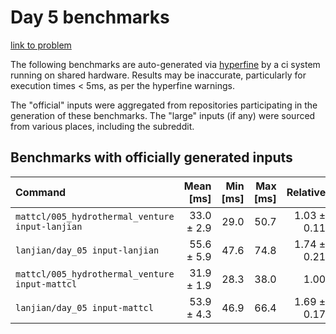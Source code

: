 # Day 5 benchmarks

[link to problem](http://adventofcode.com/2021/day/5)

The following benchmarks are auto-generated via [hyperfine](https://github.com/sharkdp/hyperfine) by a ci system running on shared hardware. Results may be inaccurate, particularly for execution times < 5ms, as per the hyperfine warnings.

The "official" inputs were aggregated from repositories participating in the generation of these benchmarks. The "large" inputs (if any) were sourced from various places, including the subreddit.

## Benchmarks with officially generated inputs
| Command | Mean [ms] | Min [ms] | Max [ms] | Relative |
|:---|---:|---:|---:|---:|
| `mattcl/005_hydrothermal_venture input-lanjian` | 33.0 ± 2.9 | 29.0 | 50.7 | 1.03 ± 0.11 |
| `lanjian/day_05 input-lanjian` | 55.6 ± 5.9 | 47.6 | 74.8 | 1.74 ± 0.21 |
| `mattcl/005_hydrothermal_venture input-mattcl` | 31.9 ± 1.9 | 28.3 | 38.0 | 1.00 |
| `lanjian/day_05 input-mattcl` | 53.9 ± 4.3 | 46.9 | 66.4 | 1.69 ± 0.17 |
